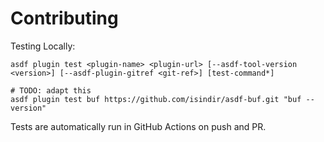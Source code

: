 # Contributing

Testing Locally:

```shell
asdf plugin test <plugin-name> <plugin-url> [--asdf-tool-version <version>] [--asdf-plugin-gitref <git-ref>] [test-command*]

# TODO: adapt this
asdf plugin test buf https://github.com/isindir/asdf-buf.git "buf --version"
```

Tests are automatically run in GitHub Actions on push and PR.
